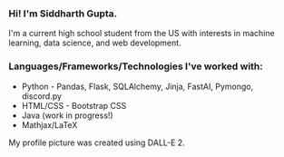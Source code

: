 ### Hi! I'm Siddharth Gupta.

<!--
**Windshield-Viper/windshield-viper** is a ✨ _special_ ✨ repository because its `README.md` (this file) appears on your GitHub profile.

Here are some ideas to get you started:

- 🔭 I’m currently working on ...
- 🌱 I’m currently learning ...
- 👯 I’m looking to collaborate on ...
- 🤔 I’m looking for help with ...
- 💬 Ask me about ...
- 📫 How to reach me: ...
- 😄 Pronouns: ...
- ⚡ Fun fact: ...
-->
 I'm a current high school student from the US with interests in machine learning, data science, and web development.
 
 ### Languages/Frameworks/Technologies I've worked with:
 - Python - Pandas, Flask, SQLAlchemy, Jinja, FastAI, Pymongo, discord.py
 - HTML/CSS - Bootstrap CSS
 - Java (work in progress!)
 - Mathjax/LaTeX

My profile picture was created using DALL-E 2.
